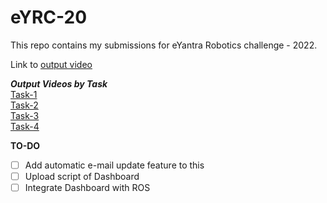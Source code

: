# eYRC-20
This repo contains my submissions for eYantra Robotics challenge - 2022.


Link to [output video](https://www.youtube.com/watch?v=oAmL7E31ABo)

*****Output Videos by Task***** <br>
[Task-1](https://youtu.be/hZd-QGM9VPE) <br>
[Task-2](https://youtu.be/slM9pFuz34I) <br>
[Task-3](https://youtu.be/Orn0DD-Gg6A) <br>
[Task-4](https://youtu.be/oAmL7E31ABo)

**TO-DO**
 - [ ] Add automatic e-mail update feature to this
 - [ ] Upload script of Dashboard
 - [ ] Integrate Dashboard with ROS
